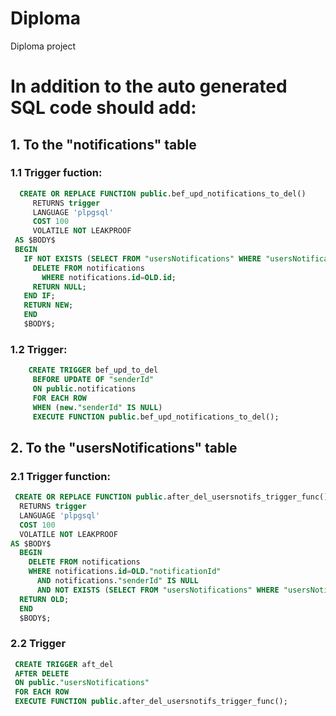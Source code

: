 # Diploma
Diploma project

# In addition to the auto generated SQL code should add:
## 1. To the "notifications" table
 ### 1.1 Trigger fuction:
 ```sql
   CREATE OR REPLACE FUNCTION public.bef_upd_notifications_to_del()
      RETURNS trigger
      LANGUAGE 'plpgsql'
      COST 100
      VOLATILE NOT LEAKPROOF
  AS $BODY$
  BEGIN
    IF NOT EXISTS (SELECT FROM "usersNotifications" WHERE "usersNotifications"."notificationId"=OLD.id) THEN
      DELETE FROM notifications 
        WHERE notifications.id=OLD.id;
      RETURN NULL;
    END IF;
    RETURN NEW;
    END
    $BODY$;
  ```
 ### 1.2 Trigger:
 ```sql
     CREATE TRIGGER bef_upd_to_del
      BEFORE UPDATE OF "senderId"
      ON public.notifications
      FOR EACH ROW
      WHEN (new."senderId" IS NULL)
      EXECUTE FUNCTION public.bef_upd_notifications_to_del();
 ```
 ## 2. To the "usersNotifications" table
  ### 2.1 Trigger function:
  ```sql
   CREATE OR REPLACE FUNCTION public.after_del_usersnotifs_trigger_func()
    RETURNS trigger
    LANGUAGE 'plpgsql'
    COST 100
    VOLATILE NOT LEAKPROOF
  AS $BODY$
    BEGIN
      DELETE FROM notifications 
      WHERE notifications.id=OLD."notificationId" 
	    AND notifications."senderId" IS NULL
	    AND NOT EXISTS (SELECT FROM "usersNotifications" WHERE "usersNotifications"."notificationId"=OLD."notificationId");
    RETURN OLD;
    END
    $BODY$;
   ```
   ### 2.2 Trigger
   ```sql
    CREATE TRIGGER aft_del
    AFTER DELETE
    ON public."usersNotifications"
    FOR EACH ROW
    EXECUTE FUNCTION public.after_del_usersnotifs_trigger_func();
  ```    
